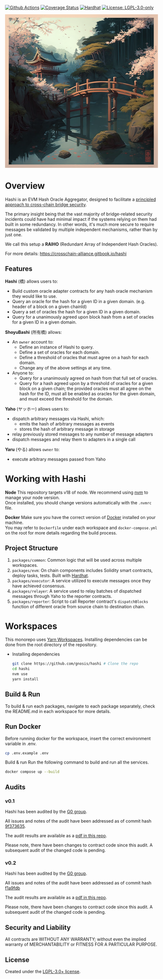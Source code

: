 [![Github Actions][gha-badge]][gha] [![Coverage Status][coveralls-badge]][coveralls]
[![Hardhat][hardhat-badge]][hardhat] [![License: LGPL-3.0-only][license-badge]][license]

![Hashi](hashi.png)

[coveralls]: https://coveralls.io/github/gnosis/hashi?branch=master
[coveralls-badge]: https://coveralls.io/repos/github/gnosis/hashi/badge.svg?branch=main
[gha]: https://github.com/gnosis/hashi/actions
[gha-badge]: https://github.com/gnosis/hashi/actions/workflows/ci.yml/badge.svg
[hardhat]: https://hardhat.org/
[hardhat-badge]: https://img.shields.io/badge/Built%20with-Hardhat-FFDB1C.svg
[license]: https://www.gnu.org/licenses/lgpl-3.0.en.html
[license-badge]: https://img.shields.io/badge/License-LGPL%20v3.0-blue

# Overview

Hashi is an EVM Hash Oracle Aggregator, designed to facilitate a
[principled approach to cross-chain bridge security](https://ethresear.ch/t/a-principled-approach-to-bridges/14725?u=auryn).

The primary insight being that the vast majority of bridge-related security incidents could have had minimal impact if
the systems relying on them had built in some redundancy. In other words, it's much more secure to require messages be
validated by multiple independent mechanisms, rather than by just one.

We call this setup a **RAIHO** (Redundant Array of Independent Hash Oracles).

For more details: https://crosschain-alliance.gitbook.io/hashi

## Features

**Hashi** (橋) allows users to:

- Build custom oracle adapter contracts for any hash oracle mechanism they would like to use.
- Query an oracle for the hash for a given ID in a given domain. (e.g. header of a block on a given chainId)
- Query a set of oracles the hash for a given ID in a given domain.
- Query for a unanimously agreed upon block hash from a set of oracles for a given ID in a given domain.

**ShoyuBashi** (所有橋) allows:

- An `owner` account to:
  - Define an instance of Hashi to query.
  - Define a set of oracles for each domain.
  - Define a threshold of oracles that must agree on a hash for each domain.
  - Change any of the above settings at any time.
- Anyone to:
  - Query for a unanimously agreed on hash from that full set of oracles.
  - Query for a hash agreed upon by a threshold of oracles for a given block on a given chain; the provided oracles must all agree on the hash for the ID, must all be enabled as oracles for the given domain, and must exceed the threshold for the domain.

**Yaho** (ヤッホー) allows users to:

- dispatch arbitrary messages via Hashi, which:
  - emits the hash of arbitrary messages as events
  - stores the hash of arbitrary message in storage
- relay previously stored messages to any number of message adapters
- dispatch messages and relay them to adapters in a single call

**Yaru** (やる) allows `owner` to:

- execute arbitrary messages passed from Yaho

# Working with Hashi

**Node**
This repository targets v18 of node. We recommend using [nvm](https://github.com/nvm-sh/nvm) to manage your node version.  
Once installed, you should change versions automatically with the `.nvmrc` file.

**Docker**
Make sure you have the correct version of [Docker](https://www.docker.com/) installed on your machine.  
You may refer to `Dockerfile` under each workspace and `docker-compose.yml` on the root for more details regarding the build process.

## Project Structure

1. `packages/common`: Common logic that will be used across multiple workspaces.
2. `packages/evm`: On chain components includes Solidity smart contracts, deploy tasks, tests. Built with [Hardhat](https://hardhat.org/).
3. `packages/executor`: A service utilized to execute messages once they have achieved consensus.
4. `packages/relayer`: A service used to relay batches of dispatched messages through Yaho to the reporter contracts.
5. `packages/reporter`: Script to call Reporter contract's `dispatchBlocks` function of different oracle from source chain to destination chain.

# Workspaces

This monorepo uses [Yarn Workspaces](https://yarnpkg.com/features/workspaces). Installing dependencies can be done from the root directory of the repository.

- Installing dependencies

  ```sh
  git clone https://github.com/gnosis/hashi # Clone the repo
  cd hashi
  nvm use
  yarn install
  ```

## Build & Run

To build & run each packages, navigate to each package separately, check the README.md in each workspace for more details.

## Run Docker

Before running docker for the workspace, insert the correct environment variable in .env.

```sh
cp .env.example .env
```

Build & run
Run the following command to build and run all the services.

```sh
docker compose up --build
```

## Audits

### v0.1

Hashi has been audited by the [G0 group](https://github.com/g0-group).

All issues and notes of the audit have been addressed as of commit hash [9f373635](https://github.com/gnosis/hashi/tree/9f373635730b59478bf23215906fdb5ad525d3b7/packages/evm/contracts).

The audit results are available as a [pdf in this repo](https://github.com/gnosis/hashi/blob/main/packages/evm/contracts/docs/audits/HashiMay2023.pdf).

Please note, there have been changes to contract code since this audit. A subsequent audit of the changed code is pending.

### v0.2

Hashi has been audited by the [G0 group](https://github.com/g0-group).

All issues and notes of the audit have been addressed as of commit hash [f1a9fdb](https://github.com/gnosis/hashi/tree/f1a9fdb2998c7024268e9c69777f4dc43d2f775e/packages/evm)

The audit results are available as a [pdf in this repo](https://github.com/g0-group/Audits/blob/master/HashiMar2024.pdf).

Please note, there have been changes to contract code since this audit. A subsequent audit of the changed code is pending.

## Security and Liability

All contracts are WITHOUT ANY WARRANTY; without even the implied warranty of MERCHANTABILITY or FITNESS FOR A PARTICULAR
PURPOSE.

## License

Created under the [LGPL-3.0+ license](LICENSE).
